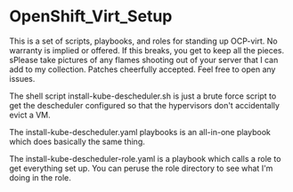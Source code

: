 # OpenShift_Virt_Setup
This is a set of scripts, playbooks, and roles for standing up OCP-virt.
No warranty is implied or offered. If this breaks, you get to keep all
the pieces. sPlease take pictures of any flames shooting out of your server 
that I can add to my collection. Patches cheerfully accepted. Feel free to 
open any issues.

The shell script install-kube-descheduler.sh is just a brute force script
to get the descheduler configured so that the hypervisors don't accidentally
evict a VM.

The install-kube-descheduler.yaml playbooks is an all-in-one playbook which
does basically the same thing.

The install-kube-descheduler-role.yaml is a playbook which calls a role to
get everything set up. You can peruse the role directory to see what I'm 
doing in the role.

